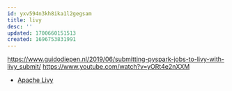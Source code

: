 ```yaml
---
id: yxv594n3kh8ika1l2gegsam
title: livy
desc: ''
updated: 1700660151513
created: 1696753831991
---
```

<https://www.guidodiepen.nl/2019/06/submitting-pyspark-jobs-to-livy-with-livy_submit/>
<https://www.youtube.com/watch?v=yORt4e2nXXM>
- [Apache Livy](https://medium.com/itnext/building-real-time-interactions-with-apache-spark-through-apache-livy-53169d87d012)